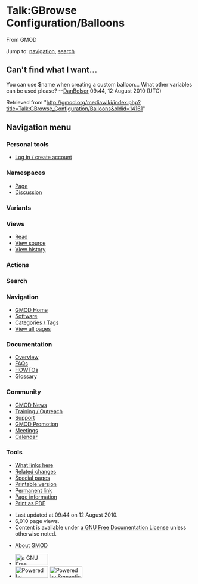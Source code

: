<div id="mw-page-base" class="noprint">

</div>

<div id="mw-head-base" class="noprint">

</div>

<div id="content" class="mw-body" role="main">

<span id="top"></span>

<div id="mw-js-message" style="display:none;">

</div>



# <span dir="auto">Talk:GBrowse Configuration/Balloons</span>

<div id="bodyContent">

<div id="siteSub">

From GMOD

</div>

<div id="contentSub">

</div>

<div id="jump-to-nav" class="mw-jump">

Jump to: [navigation](#mw-navigation), [search](#p-search)

</div>

<div id="mw-content-text" class="mw-content-ltr" lang="en" dir="ltr">

## <span id="Can.27t_find_what_I_want..." class="mw-headline">Can't find what I want...</span>

You can use \$name when creating a custom balloon... What other
variables can be used please?
--[DanBolser](../User:DanBolser "User:DanBolser") 09:44, 12 August 2010
(UTC)

</div>

<div class="printfooter">

Retrieved from
"<http://gmod.org/mediawiki/index.php?title=Talk:GBrowse_Configuration/Balloons&oldid=14161>"

</div>

<div id="catlinks" class="catlinks catlinks-allhidden">

</div>

<div class="visualClear">

</div>

</div>

</div>

<div id="mw-navigation">

## Navigation menu

<div id="mw-head">

<div id="p-personal" role="navigation"
aria-labelledby="p-personal-label">

### Personal tools

- <span id="pt-login"><a
  href="http://gmod.org/mediawiki/index.php?title=Special:UserLogin&amp;returnto=Talk%3AGBrowse+Configuration%2FBalloons"
  accesskey="o"
  title="You are encouraged to log in; however, it is not mandatory [o]">Log
  in / create account</a></span>

</div>

<div id="left-navigation">

<div id="p-namespaces" class="vectorTabs" role="navigation"
aria-labelledby="p-namespaces-label">

### Namespaces

- <span id="ca-nstab-main"><a href="../GBrowse_Configuration/Balloons" accesskey="c"
  title="View the content page [c]">Page</a></span>
- <span id="ca-talk"><a href="Balloons" accesskey="t"
  title="Discussion about the content page [t]">Discussion</a></span>

</div>

<div id="p-variants" class="vectorMenu emptyPortlet" role="navigation"
aria-labelledby="p-variants-label">

### 

### Variants[](#)

<div class="menu">

</div>

</div>

</div>

<div id="right-navigation">

<div id="p-views" class="vectorTabs" role="navigation"
aria-labelledby="p-views-label">

### Views

- <span id="ca-view">[Read](Balloons)</span>
- <span id="ca-viewsource"><a
  href="http://gmod.org/mediawiki/index.php?title=Talk:GBrowse_Configuration/Balloons&amp;action=edit"
  accesskey="e" title="This page is protected.
  You can view its source [e]">View source</a></span>
- <span id="ca-history"><a
  href="http://gmod.org/mediawiki/index.php?title=Talk:GBrowse_Configuration/Balloons&amp;action=history"
  accesskey="h" title="Past revisions of this page [h]">View history</a></span>

</div>

<div id="p-cactions" class="vectorMenu emptyPortlet" role="navigation"
aria-labelledby="p-cactions-label">

### Actions[](#)

<div class="menu">

</div>

</div>

<div id="p-search" role="search">

### Search

<div id="simpleSearch">

</div>

</div>

</div>

</div>

<div id="mw-panel">

<div id="p-logo" role="banner">

<a href="../Main_Page"
style="background-image: url(../../images/GMOD-cogs.png);"
title="Visit the main page"></a>

</div>

<div id="p-Navigation" class="portal" role="navigation"
aria-labelledby="p-Navigation-label">

### Navigation

<div class="body">

- <span id="n-GMOD-Home">[GMOD Home](../Main_Page)</span>
- <span id="n-Software">[Software](../GMOD_Components)</span>
- <span id="n-Categories-.2F-Tags">[Categories /
  Tags](../Categories)</span>
- <span id="n-View-all-pages">[View all
  pages](../Special:AllPages)</span>

</div>

</div>

<div id="p-Documentation" class="portal" role="navigation"
aria-labelledby="p-Documentation-label">

### Documentation

<div class="body">

- <span id="n-Overview">[Overview](../Overview)</span>
- <span id="n-FAQs">[FAQs](../Category:FAQ)</span>
- <span id="n-HOWTOs">[HOWTOs](../Category:HOWTO)</span>
- <span id="n-Glossary">[Glossary](../Glossary)</span>

</div>

</div>

<div id="p-Community" class="portal" role="navigation"
aria-labelledby="p-Community-label">

### Community

<div class="body">

- <span id="n-GMOD-News">[GMOD News](../GMOD_News)</span>
- <span id="n-Training-.2F-Outreach">[Training /
  Outreach](../Training_and_Outreach)</span>
- <span id="n-Support">[Support](../Support)</span>
- <span id="n-GMOD-Promotion">[GMOD Promotion](../GMOD_Promotion)</span>
- <span id="n-Meetings">[Meetings](../Meetings)</span>
- <span id="n-Calendar">[Calendar](../Calendar)</span>

</div>

</div>

<div id="p-tb" class="portal" role="navigation"
aria-labelledby="p-tb-label">

### Tools

<div class="body">

- <span id="t-whatlinkshere"><a href="../Special:WhatLinksHere/Talk:GBrowse_Configuration/Balloons"
  accesskey="j" title="A list of all wiki pages that link here [j]">What
  links here</a></span>
- <span id="t-recentchangeslinked"><a
  href="../Special:RecentChangesLinked/Talk:GBrowse_Configuration/Balloons"
  accesskey="k"
  title="Recent changes in pages linked from this page [k]">Related
  changes</a></span>
- <span id="t-specialpages"><a href="../Special:SpecialPages" accesskey="q"
  title="A list of all special pages [q]">Special pages</a></span>
- <span id="t-print"><a
  href="http://gmod.org/mediawiki/index.php?title=Talk:GBrowse_Configuration/Balloons&amp;printable=yes"
  rel="alternate" accesskey="p"
  title="Printable version of this page [p]">Printable version</a></span>
- <span id="t-permalink">[Permanent
  link](http://gmod.org/mediawiki/index.php?title=Talk:GBrowse_Configuration/Balloons&oldid=14161 "Permanent link to this revision of the page")</span>
- <span id="t-info">[Page
  information](http://gmod.org/mediawiki/index.php?title=Talk:GBrowse_Configuration/Balloons&action=info)</span>
- <span id="t-pdf">[Print as
  PDF](http://gmod.org/mediawiki/index.php?title=Special:PdfPrint&page=Talk:GBrowse_Configuration/Balloons)</span>

</div>

</div>

</div>

</div>

<div id="footer" role="contentinfo">

- <span id="footer-info-lastmod">Last updated at 09:44 on 12 August
  2010.</span>
- <span id="footer-info-viewcount">6,010 page views.</span>
- <span id="footer-info-copyright">Content is available under
  <a href="http://www.gnu.org/licenses/fdl-1.3.html" class="external"
  rel="nofollow">a GNU Free Documentation License</a> unless otherwise
  noted.</span>

<!-- -->

- <span id="footer-places-about">[About
  GMOD](../GMOD:About "GMOD:About")</span>

<!-- -->

- <span id="footer-copyrightico">[<img src="http://www.gnu.org/graphics/gfdl-logo-small.png" width="88"
  height="31" alt="a GNU Free Documentation License" />](http://www.gnu.org/licenses/fdl-1.3.html)</span>
- <span id="footer-poweredbyico">[<img
  src="../../mediawiki/skins/common/images/poweredby_mediawiki_88x31.png"
  width="88" height="31" alt="Powered by MediaWiki" />](http://www.mediawiki.org/)
  [<img
  src="../../mediawiki/extensions/SemanticMediaWiki/resources/images/smw_button.png"
  width="88" height="31" alt="Powered by Semantic MediaWiki" />](https://www.semantic-mediawiki.org/wiki/Semantic_MediaWiki)</span>

<div style="clear:both">

</div>

</div>
